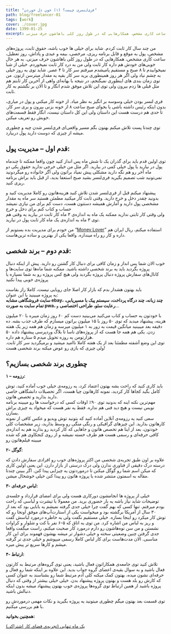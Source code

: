 ```yaml
---
title: "فری‌لنسری چیست؟ (۱) خون دل خوردن"
path: blog/freelancer-01
tags: [work]
cover: ./cover.jpg
date: 1399-01-25
excerpt: من چند سال کار ثابت کردم. شاید برای خیلی ها خوب باشه، حقوق ثابت، پروژه‌های مشخص، پول به موقع و قابل برنامه ریزی، مرخصی، بیمه و عیدی و پاداش، روز تعطیل، ساعت کاری مشخص، همکارهایی که در طول روز کلی باهاشون حرف میزنی
---
```



من چند سال کار ثابت کردم. شاید برای خیلی ها خوب باشه، حقوق ثابت، پروژه‌های مشخص، پول به موقع و قابل برنامه ریزی، مرخصی، بیمه و عیدی و پاداش، روز تعطیل، ساعت کاری مشخص، همکارهایی که در طول روز کلی باهاشون حرف میزنی. به هر حال خوبی‌های خودش هم داره کار ثابت ولی من به درد کار ثابت نمیخوردم. خیلی از شبا نمیخوابیدم تا ۸ صبح و مستقیم پامیشدم میرفتم سر کار تا ۴ عصر. شاید توی یه روز خیلی به چشم نیاد ولی اگر هر روز همینطوری برید سر کار بقیه یه مقدار میترسن ازتون. من توی زمان بندی های اینطوری نمیگنجم، در نتیجه با بهانه‌ای واهی از آخرین کار ثابتم هم مثل قبلی ها زدم بیرون ولی توی این تلاش موفق شدم انگار و تا الان بر نگشتم به کار ثابت.

فری لنسر بودن خیلی وسوسه بر انگیز به نظر میاد. از خونه کار میکنی و پول در میاری، بدون اینکه رئیس داشته باشی یا بخوای صبح ساعت ۸ از خونه بزنی بیرون و بری سر کار. تا حدی هم درست هست این داستان ولی این کل داستان نیست، انگار فقط قسمت‌های خوبش رو تعریف میکنن.

توی چندتا پست تلاش میکنم بهتون بگم مسیر واقعی‌ای فری‌لنسر شدن چیه و چطوری میشه از چیزی که دوست دارید پول دربیارد.

## قدم اول – مدیریت پول:

توی اولین قدم باید برای گذران یک تا شش ماه پس انداز کنید چون واقعا ممکنه تا چندماه پول در نیارید یا پول خیلی کمی در بیارید. اگر مثل من خیلی خرجی ندارید حقوق یکی دو ماه آخر رو هم نگه دارید مشکلی پیش نمیاد براتون ولی اگر خانواده رو میگردونید نمی‌تونید شب تصمیم بگیرید فری‌لنسر بشید صبح استعفا بدید، از قبل باید براش برنامه ریزی کنید.

پیشنهاد میکنم قبل از فری‌لنسر شدن تلاش کنید هزینه‌هاتون رو کاملا مدیریت کنید و بدونید چقدر دخل و خرج دارید. وقتی ثابت کار میکنید مطمئن هستید سر ماه یه مقدار مشخصی پول دارید و آمارش همیشه دستتون هست، دست کم برای من نیازی نمیشد حساب و کتاب کنم برای دخل و خرج  
ولی وقتی کار ثابتی ندارید ممکنه یک ماه به اندازه‌ی ۳ ماه کار ثابت در بیارید یه وقتی هم توی ۳ ماه به اندازه‌ی یک ماه کار ثابت پول در نیارید.

من خودم برای مدیریت بده بستونم از “[Money Lover](https://play.google.com/store/apps/details?id=com.bookmark.money&hl=fa)” استفاده میکنم، ریال ایران هم داره و کار رو راه میندازه. واقعا یکی از بهترین و ساده ترین‌هاست.

## قدم دوم – برند شخصی:

خوب الان شما پس انداز و زمان کافی برای دنبال کار گشتن رو دارید. پیش از اینکه دنبال پروژه بگردید باید یه برند شخصی داشته باشید. ممکنه شما ماه‌ها توی سایت‌ها و کانال‌های سفارش پروژه دنبال پروژه بگردید ولی هیچ کس پروژه رو به شما نسپاره یا پروژه‌ی خوبی پیدا نکنید

باید بهتون هشدار بدم که بازار کار اصلا جای رویایی نیست، کاملا راز بقاست  
یه پروژه میبینید با این عنوان:  
**سایت فروشگاهی مشابه ebay، چند زبانه، چند درگاه پرداخت، سیستم پیک با مسیریابی، تمام سایت به صورت pwa، رعایت سئو، طراحی اختصاصی**  و…

با خودتون یه حساب و کتاب می‌کنید می‌بینید دست کم ۶۰ روز زمان میبره با ۲۰ میلیون هزینه، پیشنهاد میدید که توی ۵۰ روز با ۱۵ میلیون براتون میسازم که طرف جذب بشه. ده دقیقه بعد میبینید میانگین قیمت به زور به ۱ میلیون میرسه و زمان هم همه زیر یک هفته زدن. یکی هم همه جا هست که از پروژه‌های ناسا تا بلاگ وردپرسی پیشنهاد داده ۵۰ هزارتومن یه روزه تحویل میدم ۵ ستاره هم داره.  
توی این وضع آشفته مطمئنا بعد از یک هفته کاملا ناامید میشید و برمیگردید سر کار ثابت. ولی چیزی که بازی رو عوض میکنه برند شخصی هست!

## چطوری برند شخصی بسازیم؟

**۱ – رزومه:**

باید کاری کنید که راحت بشه بهتون اعتماد کرد، یه رزومه‌ی خیلی خوب آماده کنید، توش کامل بگید کجاها کار کردید، نمونه کارهاتون چیا هست، اگر تحصیلات دانشگاهی خاصی دارید بذارید و تخصص هاتون.  
مهم‌ترین نکته اینه که بدونید توی ۹۰٪ اوقات کسی که درخواست ها رو میبینه برنامه نویس نیست و هیچ دید فنی هم نداره. فقط یه نفر هست که میخواد یه چیزی براش بسازن.  
سعی کنید یه رزومه‌ی آنلاین آماده کنید که بتونید توش ویدیو و عکس کافی از نمونه کارهاتون بذارید. این چیزهای گرافیکی و رنگی منگی رو وسط بذارید، زیر مشخصات کلی خودتون، بعد از اینا هم تخصص هاتون و جاهایی که کار کردید رو بذارید هم به اندازه‌ی کافی حرفه‌ای و رسمی هست هم طرف خسته نمیشه و از روی کنجکاوی هم که شده میبینه فیلم‌هاتون رو

**۲- گوگل:**

علاوه بر اون طبق تجربه‌ی شخصی من اکثر پروژه‌های خوب رو افرادی سفارش دادن که درسته درک دقیقی از فناوری ندارن ولی درک درستی از بازار دارن. این یعنی اولین کاری که میکن اسم شما رو گوگل میکنن تا درموردتون یه چیزایی پیدا کنن. اگر ببینن چندتا مقاله به اسمتون منتشر شده یا پروژه هاتون رو پیدا کنن خیلی خوشحال میشن.

**۳- لباس حرفه‌ای:**

خیلی از پروژه ها انجامشون دورکاری هست ولی برای امضای قرارداد و جلسه‌ی توضیحات شاید نیاز باشه یه بار حضوری برید. من معمولا با تیشرت و لباسی که راحت بودم میرفتم. تنها کسی که بهم گفت چرا خیلی جدی گرفته نمیشم یه بابایی بود که بعد از ۳۰ سال از آمریکا برگشته بود و میخواست یکی از استارت‌آپ‌های موفق اونجا رو که توش کار میکرد رو اینجا بسازه. خیلی مستقیم نگفت ولی یه خاطره درمورد لباسش گفت و ریز به لباس من اشاره کرد. من توی یه اتاق که ۵-۶ نفر با کت و شلوار و کراوات نشستن و من سن نوه‌هاشون رو دارم درمورد کار صحبت میکنم، راست میگفت واقعا جدی گرفتن چنین وضعیتی سخته و خیلی دشوار تر میشه بهشون فهموند برای این کار مناسبی. الان مدت‌هاست برای کار لباس کاملا رسمی میپوشم و خیلی جدی تر گرفته میشم و کارها سریع تر پیش میره.

**۴- ارتباط:**

تلاش کنید توی جامعه‌ی همکاراتون فعال باشید، یعنی توی گروه‌های مرتبط به کارتون فعال باشید و به سوال بقیه‌ی اعضای گروه جواب بدید. این علاوه بر اینکه شما رو فعال و حرفه‌ای نشون میده، بهتون کمک میکنه کلی آدم مرتبط شما رو بشناسند به عنوان کسی که کارش رو بلد هست و بهتون پروژه پیشنهاد بدن. خیلی خیلی بیشتر از وقتی که دنبال پروژه باشید از همین ارتباط توی گروه‌ها پروژه‌ی خوب بهتون پیشنهاد میشه بدون اینکه دنبالش باشید.

توی قسمت بعد بهتون میگم چطوری میتونید یه پروژه بگیرید و نکات مهمی درموردش رو با هم بررسی میکنیم.

**همچنین بخوانید:**

[یک ماه تنهایی (تجربه‌ی فضای کار اشتراکی)](https://ssshojaei.ir/blog/post/30-days-alone/25)